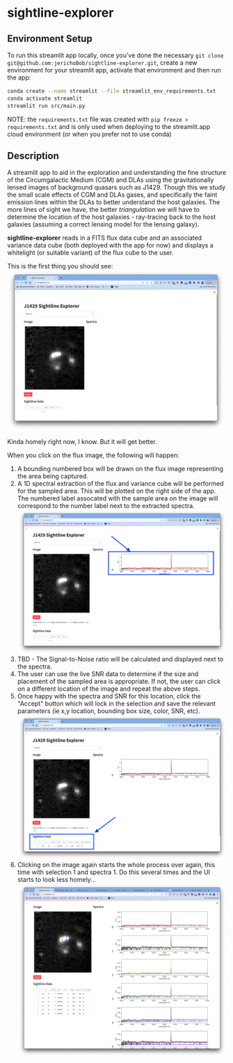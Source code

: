 # sightline-explorer

## Environment Setup

To run this streamlit app locally, once you've done the necessary ```git clone git@github.com:jerichoBob/sightline-explorer.git```, create a new environment for your streamlit app, activate that environment and then run the app:
```sh
conda create --name streamlit --file streamlit_env_requirements.txt
conda activate streamlit
streamlit run src/main.py
```

NOTE: the ``` requirements.txt ``` file was created with ``` pip freeze > requirements.txt ``` and is only used when deploying to the streamlit.app cloud environment (or when you prefer not to use conda)

## Description

A streamlit app to aid in the exploration and understanding the fine structure of the Circumgalactic Medium (CGM) and DLAs using the gravitationally lensed images of background quasars such as J1429. Though this we study the small scale effects of CGM and DLAs gases, and specifically the faint emission lines within the DLAs to better understand the host galaxies. The more lines of sight we have, the better *triangulation* we will have to determine the location of the host galaxies - ray-tracing back to the host galaxies (assuming a correct lensing model for the lensing galaxy).

**sightline-explorer** reads in a FITS flux data cube and an associated variance data cube (both deployed with the app for now) and displays a whitelight (or suitable variant) of the flux cube to the user. 

This is the first thing you should see:
<img src="./assets/sightline-explorer-initial.png" width="500" >

Kinda homely right now, I know. But it will get better. 

When you click on the flux image, the following will happen:

1) A bounding numbered box will be drawn on the flux image representing the area being captured.
2) A 1D spectral extraction of the flux and variance cube will be performed for the sampled area. This will be plotted on the right side of the app. The numbered label assocated with the sample area on the image will correspond to the number label next to the extracted spectra.
   <img src="./assets/sightline-explorer-selected.png" width="500" >
3) TBD - The Signal-to-Noise ratio will be calculated and displayed next to the spectra.
4) The user can use the live SNR data to determine if the size and placement of the sampled area is appropriate. If not, the user can click on a different location of the image and repeat the above steps.
5) Once happy with the spectra and SNR for this location, click the "Accept" button which will lock in the selection and save the relevant parameters (ie x,y location, bounding box size, color, SNR, etc). 
   <img src="./assets/sightline-explorer-accepted.png" width="500" >
6) Clicking on the image again starts the whole process over again, this time with selection 1 and spectra 1. Do this several times and the UI starts to look less homely...
   <img src="./assets/sightline-explorer.png" width="500" >

